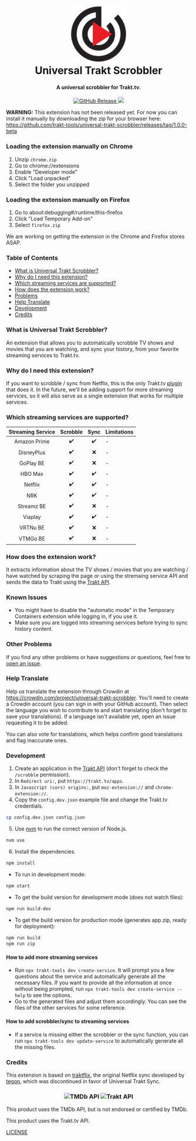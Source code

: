 <h1 align="center">
  <br>
  <img alt="Universal Trakt Scrobbler" src="https://github.com/trakt-tools/universal-trakt-scrobbler/raw/master/src/images/uts-icon-128.png" width="150">
  <br>
  Universal Trakt Scrobbler
  <br>
</h1>
<h4 align="center">A universal scrobbler for Trakt.tv.</h4>
<p align="center">
  <a href="https://github.com/trakt-tools/universal-trakt-scrobbler/releases">
    <img alt="GitHub Release" src="https://img.shields.io/github/release/trakt-tools/universal-trakt-scrobbler.svg">
  </a>
	<a href="https://crowdin.com/project/universal-trakt-scrobbler" title="Crowdin" target="_blank">
		<img src="https://badges.crowdin.net/universal-trakt-scrobbler/localized.svg">
	</a>
</p>

**WARNING:** This extension has not been released yet. For now you can install it manually by downloading the zip for your browser here: https://github.com/trakt-tools/universal-trakt-scrobbler/releases/tag/1.0.0-beta

### Loading the extension manually on Chrome

1. Unzip `chrome.zip`
2. Go to chrome://extensions
3. Enable "Developer mode"
4. Click "Load unpacked"
5. Select the folder you unzipped

### Loading the extension manually on Firefox

1. Go to about:debugging#/runtime/this-firefox
2. Click "Load Temporary Add-on"
3. Select `firefox.zip`

We are working on getting the extension in the Chrome and Firefox stores ASAP.

### Table of Contents

- [What is Universal Trakt Scrobbler?](#what-is-universal-trakt-scrobbler)
- [Why do I need this extension?](#why-do-i-need-this-extension)
- [Which streaming services are supported?](#which-streaming-services-are-supported)
- [How does the extension work?](#how-does-the-extension-work)
- [Problems](#problems)
- [Help Translate](#help-translate)
- [Development](#development)
- [Credits](#credits)

### What is Universal Trakt Scrobbler?

An extension that allows you to automatically scrobble TV shows and movies that you are watching, and sync your history, from your favorite streaming services to Trakt.tv.

### Why do I need this extension?

If you want to scrobble / sync from Netflix, this is the only Trakt.tv [plugin](https://trakt.tv/apps) that does it. In the future, we'll be adding support for more streaming services, so it will also serve as a single extension that works for multiple services.

### Which streaming services are supported?

<!-- services-start -->
<!-- Update this section with `npx trakt-tools dev update-readme` -->

| Streaming Service | Scrobble | Sync | Limitations |
| :---------------: | :------: | :--: | :---------- |
|   Amazon Prime    |    ✔️    |  ✔️  | -           |
|    DisneyPlus     |    ✔️    |  ❌  | -           |
|     GoPlay BE     |    ✔️    |  ❌  | -           |
|      HBO Max      |    ✔️    |  ✔️  | -           |
|      Netflix      |    ✔️    |  ✔️  | -           |
|        NRK        |    ✔️    |  ✔️  | -           |
|    Streamz BE     |    ✔️    |  ❌  | -           |
|      Viaplay      |    ✔️    |  ✔️  | -           |
|     VRTNu BE      |    ✔️    |  ❌  | -           |
|     VTMGo BE      |    ✔️    |  ❌  | -           |

<!-- services-end -->

### How does the extension work?

It extracts information about the TV shows / movies that you are watching / have watched by scraping the page or using the stremaing service API and sends the data to Trakt using the [Trakt API](https://trakt.docs.apiary.io/).

### Known Issues

- You might have to disable the "automatic mode" in the Temporary Containers extension while logging in, if you use it.
- Make sure you are logged into streaming services before trying to sync history content.

### Other Problems

If you find any other problems or have suggestions or questions, feel free to [open an issue](https://github.com/trakt-tools/universal-trakt-scrobbler/issues/new).

### Help Translate

Help us translate the extension through Crowdin at https://crowdin.com/project/universal-trakt-scrobbler. You'll need to create a Crowdin account (you can sign in with your GitHub account). Then select the language you wish to contribute to and start translating (don't forget to save your translations). If a language isn't available yet, open an issue requesting it to be added.

You can also vote for translations, which helps confirm good translations and flag inaccurate ones.

### Development

1. Create an application in the [Trakt API](https://trakt.tv/oauth/applications/new) (don't forget to check the `/scrobble` permission).
2. In `Redirect uri:`, put `https://trakt.tv/apps`.
3. In `Javascript (cors) origins:`, put `moz-extension://` and `chrome-extension://`.
4. Copy the `config.dev.json` example file and change the Trakt.tv credentials.

```bash
cp config.dev.json config.json
```

5. Use [nvm](https://github.com/creationix/nvm) to run the correct version of Node.js.

```bash
nvm use
```

6. Install the dependencies.

```bash
npm install
```

- To run in development mode:

```bash
npm start
```

- To get the build version for development mode (does not watch files):

```bash
npm run build-dev
```

- To get the build version for production mode (generates app.zip, ready for deployment):

```bash
npm run build
npm run zip
```

#### How to add more streaming services

- Run `npx trakt-tools dev create-service`. It will prompt you a few questions about the service and automatically generate all the necessary files. If you want to provide all the information at once without being prompted, run `npx trakt-tools dev create-service --help` to see the options.
- Go to the generated files and adjust them accordingly. You can see the files of the other services for some reference.

#### How to add scrobbler/sync to streaming services

- If a service is missing either the scrobbler or the sync function, you can run `npx trakt-tools dev update-service` to automatically generate all the missing files.

### Credits

This extension is based on [traktflix](https://github.com/tegon/traktflix), the original Netflix sync developed by [tegon](https://github.com/user/tegon), which was discontinued in favor of Universal Trakt Sync.

<h3 align="center">
  <img alt="TMDb API" src="https://github.com/trakt-tools/universal-trakt-scrobbler/raw/master/assets/tmdb-api-logo.png" width="150">
  <img alt="Trakt API" src="https://github.com/trakt-tools/universal-trakt-scrobbler/raw/master/assets/trakt-api-logo.png" width="150">
</h3>

This product uses the TMDb API, but is not endorsed or certified by TMDb.

This product uses the Trakt.tv API.

[LICENSE](LICENSE)
